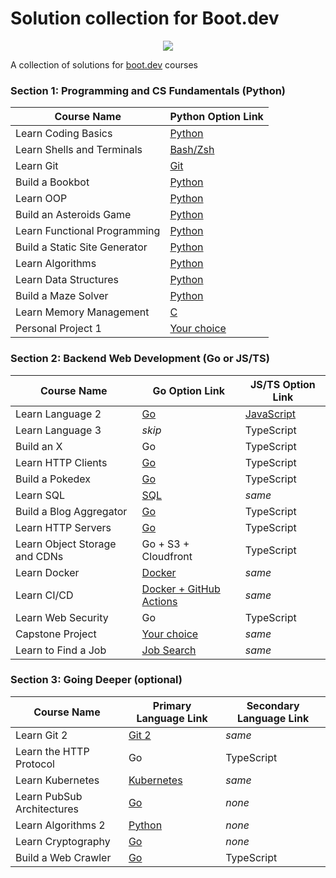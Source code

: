 # Solution collection for Boot.dev

<p align="center">
  <img src="https://github.com/bootdotdev/bootdev/assets/4583705/7a1184f1-bb43-45fa-a363-f18f8309056f" />
</p>

A collection of solutions for [boot.dev](https://www.boot.dev) courses

### Section 1: Programming and CS Fundamentals (Python)

| Course Name                   | Python Option Link                                                       |
| ----------------------------- | ------------------------------------------------------------------------ |
| Learn Coding Basics           | [Python](https://www.boot.dev/courses/learn-python)                      |
| Learn Shells and Terminals    | [Bash/Zsh](https://www.boot.dev/courses/learn-shells-and-terminals)      |
| Learn Git                     | [Git](https://www.boot.dev/courses/learn-git)                            |
| Build a Bookbot               | [Python](https://www.boot.dev/courses/build-bookbot)                     |
| Learn OOP                     | [Python](https://www.boot.dev/courses/learn-object-oriented-programming) |
| Build an Asteroids Game       | [Python](https://www.boot.dev/courses/build-asteroids)                   |
| Learn Functional Programming  | [Python](https://www.boot.dev/courses/learn-functional-programming)      |
| Build a Static Site Generator | [Python](https://www.boot.dev/courses/build-static-site-generator)       |
| Learn Algorithms              | [Python](https://www.boot.dev/courses/learn-algorithms)                  |
| Learn Data Structures         | [Python](https://www.boot.dev/courses/learn-data-structures)             |
| Build a Maze Solver           | [Python](https://www.boot.dev/courses/build-maze-solver-python)          |
| Learn Memory Management       | [C](https://www.boot.dev/courses/learn-memory-management)                |
| Personal Project 1            | [Your choice](https://www.boot.dev/courses/build-personal-project-1)     |

### Section 2: Backend Web Development (Go or JS/TS)

| Course Name                   | Go Option Link                                                  | JS/TS Option Link                                       |
| ----------------------------- | --------------------------------------------------------------- | ------------------------------------------------------- |
| Learn Language 2              | [Go](https://boot.dev/courses/learn-golang)                     | [JavaScript](https://boot.dev/courses/learn-javascript) |
| Learn Language 3              | _skip_                                                          | TypeScript                                              |
| Build an X                    | Go                                                              | TypeScript                                              |
| Learn HTTP Clients            | [Go](https://boot.dev/courses/learn-http-clients-golang)        | TypeScript                                              |
| Build a Pokedex               | [Go](https://boot.dev/courses/build-pokedex-cli)                | TypeScript                                              |
| Learn SQL                     | [SQL](https://boot.dev/courses/learn-sql)                       | _same_                                                  |
| Build a Blog Aggregator       | [Go](https://boot.dev/courses/build-blog-aggregator)            | TypeScript                                              |
| Learn HTTP Servers            | [Go](https://boot.dev/courses/learn-http-servers)               | TypeScript                                              |
| Learn Object Storage and CDNs | Go + S3 + Cloudfront                                            | TypeScript                                              |
| Learn Docker                  | [Docker](https://boot.dev/courses/learn-docker)                 | _same_                                                  |
| Learn CI/CD                   | [Docker + GitHub Actions](https://boot.dev/courses/learn-ci-cd) | _same_                                                  |
| Learn Web Security            | Go                                                              | TypeScript                                              |
| Capstone Project              | [Your choice](https://boot.dev/courses/build-capstone-project)  | _same_                                                  |
| Learn to Find a Job           | [Job Search](https://www.boot.dev/courses/learn-job-search)     | _same_                                                  |

### Section 3: Going Deeper (optional)

| Course Name                | Primary Language Link                                        | Secondary Language Link |
| -------------------------- | ------------------------------------------------------------ | ----------------------- |
| Learn Git 2                | [Git 2](https://www.boot.dev/courses/learn-git-2)            | _same_                  |
| Learn the HTTP Protocol    | Go                                                           | TypeScript              |
| Learn Kubernetes           | [Kubernetes](https://www.boot.dev/courses/learn-kubernetes)  | _same_                  |
| Learn PubSub Architectures | [Go](https://www.boot.dev/courses/learn-pub-sub)             | _none_                  |
| Learn Algorithms 2         | [Python](https://boot.dev/courses/learn-advanced-algorithms) | _none_                  |
| Learn Cryptography         | [Go](https://boot.dev/courses/learn-cryptography)            | _none_                  |
| Build a Web Crawler        | [Go](https://www.boot.dev/courses/build-web-crawler-golang)  | TypeScript              |

